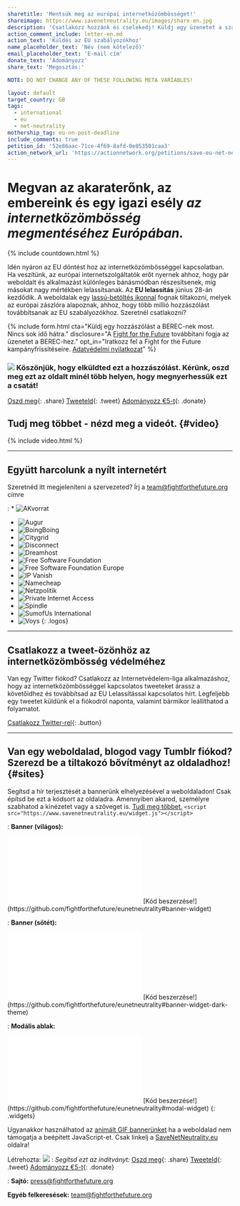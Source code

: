```yaml
---
sharetitle: 'Mentsük meg az európai internetközömbösséget!'
shareimage: https://www.savenetneutrality.eu/images/share-en.jpg
description: 'Csatlakozz hozzánk és cselekedj! Küldj egy üzenetet a szabályozódnak.'
action_comment_include: letter-en.md
action_text: 'Küldés az EU szabályozókhoz'
name_placeholder_text: 'Név (nem kötelező)'
email_placeholder_text: 'E-mail cím'
donate_text: 'Adományozz'
share_text: 'Megosztás:'

NOTE: DO NOT CHANGE ANY OF THESE FOLLOWING META VARIABLES!

layout: default
target_country: GB
tags:
  - international
  - eu
  - net-neutrality
mothership_tag: eu-nn-post-deadline
include_comments: true
petition_id: '52e86aac-71ce-4f69-8afd-0e853501caa3'
action_network_url: 'https://actionnetwork.org/petitions/save-eu-net-neutrality-forever'
---
```


# Megvan **az akaraterőnk**, **az embereink** és **egy igazi esély** _az internetközömbösség megmentéséhez Európában._

{% include countdown.html %}

Idén nyáron az EU döntést hoz az internetközömbösséggel kapcsolatban. Ha veszítünk, az európai internetszolgáltatók erőt nyernek ahhoz, hogy pár weboldalt és alkalmazást különleges bánásmódban részesítsenek, míg másokat nagy mértékben lelassítsanak. Az **EU lelassítás** június 28-án kezdődik. A weboldalak egy [lassú-betöltés ikonnal](#sites) fognak tiltakozni, melyek az európai zászlóra alapoznak, ahhoz, hogy több millió hozzászólást továbbítsanak az EU szabályozókhoz. Szeretnél csatlakozni?

{% include form.html
  cta="Küldj egy hozzászólást a BEREC-nek most. Nincs sok idő hátra."
  disclosure="A [Fight for the Future](https://www.fightforthefuture.org) továbbítani fogja az üzenetet a BEREC-hez."
  opt_in="Iratkozz fel a Fight for the Future kampányfrissítéseire. [Adatvédelmi nyilatkozat](https://www.fightforthefuture.org/privacy)"
%}

### ![](/images/heart.png) Köszönjük, hogy elküldted ezt a hozzászólást. Kérünk, oszd meg ezt az oldalt minél több helyen, hogy megnyerhessük ezt a csatát!

[Oszd meg](https://www.facebook.com/sharer/sharer.php?u=http://www.savenetneutrality.eu){: .share}
[Tweeteld](https://twitter.com/intent/tweet?text=http%3A%2F%2Fwww.savenetneutrality.eu){: .tweet}
[Adományozz €5-t](https://donate.fightforthefuture.org/?tag=eu-nn){: .donate}

## Tudj meg többet - nézd meg a videót. {#video}

{% include video.html %}

----

## Együtt harcolunk a nyílt internetért

Szeretnéd itt megjeleníteni a szervezeted? Írj a [team@fightforthefuture.org](mailto:team@fightforthefuture.org) címre

: * ![AKvorrat](/images/logos/akvorrat.png)
  * ![Augur](/images/logos/augur.png)
  * ![BoingBoing](/images/logos/boingboing.png)
  * ![Citygrid](/images/logos/citygrid.png)
  * ![Disconnect](/images/logos/disconnectme.png)
  * ![Dreamhost](/images/logos/dreamhost.png)
  * ![Free Software Foundation](/images/logos/fsf.png)
  * ![Free Software Foundation Europe](/images/logos/fsfe.png)
  * ![IP Vanish](/images/logos/ipvanish.png)
  * ![Namecheap](/images/logos/namecheap.png)
  * ![Netzpolitik](/images/logos/netzpolitik.png)
  * ![Private Internet Access](/images/logos/pia.png)
  * ![Spindle](/images/logos/spindle.png)
  * ![SumofUs International](/images/logos/sou.png)
  * ![Voys](/images/logos/voys.png)
{: .logos}

----

## Csatlakozz a tweet-özönhöz az internetközömbösség védelméhez

Van egy Twitter fiókod? Csatlakozz az Internetvédelem-liga alkalmazáshoz, hogy az internetközömbösséggel kapcsolatos tweeteket árassz a követőidhez és továbbítsad az EU Lelassítással kapcsolatos hírt. Legfeljebb egy tweetet küldünk el a fiókodról naponta, valamint bármikor leállíthatod a folyamatot.

[Csatlakozz Twitter-rel](#twitter){: .button}

----

## Van egy weboldalad, blogod vagy Tumblr fiókod? Szerezd be a tiltakozó bővítményt az oldaladhoz! {#sites}

Segítsd a hír terjesztését a bannerünk elhelyezésével a weboldaladon! Csak építsd be ezt a kódsort az oldaladra. Amennyiben akarod, személyre szabhatod a kinézetet vagy a szöveget is. [Tudj meg többet.](https://github.com/fightforthefuture/eunetneutrality#embed-the-widget-on-your-site) `<script src="https://www.savenetneutrality.eu/widget.js"></script>`

: **Banner (világos):**
  <iframe frameborder="0" src="/widget/banner/index.html#demo"></iframe>
  [Kód beszerzése!](https://github.com/fightforthefuture/eunetneutrality#banner-widget)

: **Banner (sötét):**
  <iframe frameborder="0" src="/widget/banner/index.html#demo-dark"></iframe>
  [Kód beszerzése!](https://github.com/fightforthefuture/eunetneutrality#banner-widget-dark-theme)

: **Modális ablak:**
  <iframe frameborder="0" src="/widget/modal/index.html#demo"></iframe>
  [Kód beszerzése!](https://github.com/fightforthefuture/eunetneutrality#modal-widget)
{: .widgets}

Ugyanakkor használhatod az [animált GIF bannerünket](https://github.com/fightforthefuture/eunetneutrality#animated-gif-banners) ha a weboldalad nem támogatja a beépített JavaScript-et.
Csak linkelj a [SaveNetNeutrality.eu](https://www.savenetneutrality.eu) oldalra!

Létrehozta: ![](/images/fftf-footer-logo.png)
: _Segítsd ezt az indítványt:_
  [Oszd meg](https://www.facebook.com/sharer/sharer.php?u=http://www.savenetneutrality.eu){: .share}
  [Tweeteld](https://twitter.com/intent/tweet?text=http%3A%2F%2Fwww.savenetneutrality.eu){: .tweet}
  [Adományozz €5-t](https://donate.fightforthefuture.org/?tag=eu-nn){: .donate}

: **Sajtó:** [press@fightforthefuture.org](mailto:press@fightforthefuture.org)

  **Egyéb felkeresések:** [team@fightforthefuture.org](mailto:team@fightforthefuture.org)
